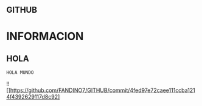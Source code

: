 ## GITHUB
# INFORMACION
## HOLA 
```
HOLA MUNDO
````
!![]https://github.com/FANDINO7/GITHUB/commit/4fed97e72caee111ccba1214f4392629117d8c92]
